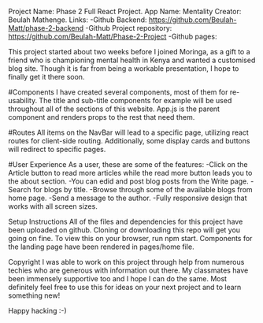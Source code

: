 Project Name: Phase 2 Full React Project.
App Name: Mentality
Creator: Beulah Mathenge.
Links: -Github Backend: https://github.com/Beulah-Matt/phase-2-backend
       -Github Project repository: https://github.com/Beulah-Matt/Phase-2-Project
       -Github pages: 

This project started about two weeks before I joined Moringa, as a gift to a friend who is championing mental health in Kenya and wanted a customised blog site. Though it is far from being a workable presentation, I hope to finally get it there soon.

#Components
I have created several components, most of them for re-usability. The title and sub-title components for example will be used throughout all of the sections of this website. App.js is the parent component and renders props to the rest that need them.

#Routes
All items on the NavBar will lead to a specific page, utilizing react routes for client-side routing. Additionally, some display cards and buttons will redirect to specific pages. 

#User Experience
As a user, these are some of the features:
-Click on the Article button to read more articles while the read more button leads you to the about section.
-You can edid and post blog posts from the Write page.
-Search for blogs by title.
-Browse through some of the available blogs from home page.
-Send a message to the author.
-Fully responsive design that works with all screen sizes.

Setup Instructions
All of the files and dependencies for this project have been uploaded on github. Cloning or downloading this repo will get you going on fine. To view this on your browser, run npm start.
Components for the landing page have been rendered in pages/home file.

Copyright
I was able to work on this project through help from numerous techies who are generous with information out there. My classmates have been immensely
supportive too and I hope I can do the same. Most definitely feel free to use this for ideas on your next project and to learn something new!

Happy hacking :-)